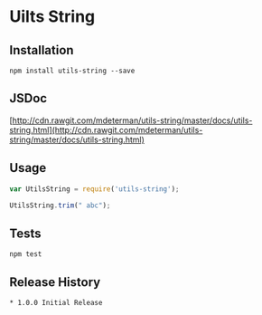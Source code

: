 Uilts String
============

## Installation

    npm install utils-string --save

## JSDoc

[http://cdn.rawgit.com/mdeterman/utils-string/master/docs/utils-string.html](http://cdn.rawgit.com/mdeterman/utils-string/master/docs/utils-string.html)

## Usage

```js
var UtilsString = require('utils-string');

UtilsString.trim(" abc");
```

## Tests

    npm test

## Release History

    * 1.0.0 Initial Release
